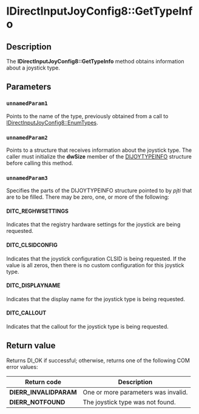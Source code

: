 # IDirectInputJoyConfig8::GetTypeInfo

## Description

The **IDirectInputJoyConfig8::GetTypeInfo**  method obtains information about a joystick type.

## Parameters

### `unnamedParam1`

Points to the name of the type, previously obtained from a call to [IDirectInputJoyConfig8::EnumTypes](https://learn.microsoft.com/windows/desktop/api/dinputd/nf-dinputd-idirectinputjoyconfig8-enumtypes).

### `unnamedParam2`

Points to a structure that receives information about the joystick type. The caller must initialize the **dwSize** member of the [DIJOYTYPEINFO](https://learn.microsoft.com/windows/desktop/api/dinputd/ns-dinputd-dijoytypeinfo) structure before calling this method.

### `unnamedParam3`

Specifies the parts of the DIJOYTYPEINFO structure pointed to by *pjti* that are to be filled. There may be zero, one, or more of the following:

#### DITC_REGHWSETTINGS

Indicates that the registry hardware settings for the joystick are being requested.

#### DITC_CLSIDCONFIG

Indicates that the joystick configuration CLSID is being requested. If the value is all zeros, then there is no custom configuration for this joystick type.

#### DITC_DISPLAYNAME

Indicates that the display name for the joystick type is being requested.

#### DITC_CALLOUT

Indicates that the callout for the joystick type is being requested.

## Return value

Returns DI_OK if successful; otherwise, returns one of the following COM error values:

| Return code | Description |
| --- | --- |
| **DIERR_INVALIDPARAM** | One or more parameters was invalid. |
| **DIERR_NOTFOUND** | The joystick type was not found. |